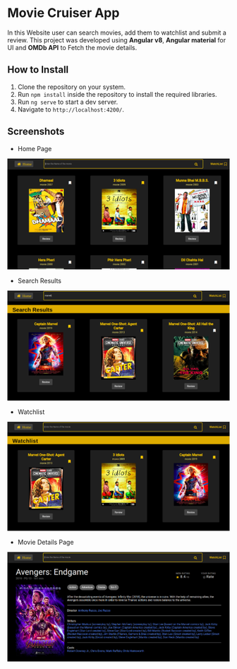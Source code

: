 # Movie Cruiser App

In this Website user can search movies, add them to watchlist and submit a review.
This project was developed using **Angular v8**, **Angular material** for UI and **OMDb API** to Fetch the movie details.

## How to Install

1) Clone the repository on your system.
2) Run `npm install` inside the repository to install the required libraries.
3) Run `ng serve` to start a dev server.
4) Navigate to `http://localhost:4200/`.

## Screenshots
 - Home Page

![Home Page](Screenshots/Home%20Page.png)

- Search Results

![Search Results](Screenshots/Search%20Results.png)

- Watchlist

![Watchlist](Screenshots/Watchlist.png)

- Movie Details Page

![Movie Details](Screenshots/Movie%20Details.png)